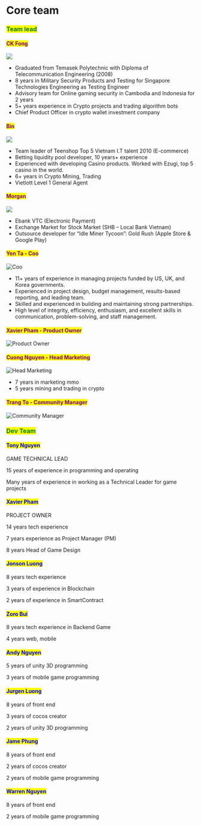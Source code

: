 # Core team

### <mark style="color:green;">Team lead</mark>

#### <mark style="color:purple;">CK Fong</mark>

![](../.gitbook/assets/Picture5.png)

* Graduated from Temasek Polytechnic with Diploma of Telecommunication Engineering (2008)
* 8 years in Military Security Products and Testing for Singapore Technologies Engineering as Testing Engineer
* Advisory team for Online gaming security in Cambodia and Indonesia for 2 years
* 5+ years experience in Crypto projects and trading algorithm bots
* Chief Product Officer in crypto wallet investment company

#### <mark style="color:purple;">Bin</mark>

![](../.gitbook/assets/bin.png)



* Team leader of Teenshop Top 5 Vietnam I.T talent 2010 (E-commerce)
* Betting liquidity pool developer, 10 years+ experience
* Experienced with developing Casino products. Worked with Ezugi, top 5 casino in the world.
* 6+ years in Crypto Mining, Trading
* Vietlott Level 1 General Agent

#### <mark style="color:purple;">Morgan</mark>

![](../.gitbook/assets/morgan.png)



* Ebank VTC (Electronic Payment)
* Exchange Market for Stock Market (SHB – Local Bank Vietnam)
* Outsource developer for “Idle Miner Tycoon”: Gold Rush (Apple Store & Google Play)

#### <mark style="color:purple;">Yen Ta  - Coo</mark>

![Coo](../.gitbook/assets/yen2.png)



* 11+ years of experience in managing projects funded by US, UK, and Korea governments.
* Experienced in project design, budget management, results-based reporting, and leading team.
* &#x20;Skilled and experienced in building and maintaining strong partnerships.
* High level of integrity, efficiency, enthusiasm, and excellent skills in communication, problem-solving, and staff management.

#### <mark style="color:purple;">Xavier Pham - Product Owner</mark>

![Product Owner](../.gitbook/assets/avan1.png)



#### <mark style="color:purple;">Cuong Nguyen - Head Marketing</mark>

![Head Marketing](../.gitbook/assets/cuong1.png)



* &#x20;7 years in marketing mmo
* 5 years mining and trading in crypto

#### <mark style="color:purple;">Trang To - Community Manager</mark>

![Community Manager](../.gitbook/assets/trang.png)

### <mark style="color:green;">Dev Team</mark>

#### <mark style="color:blue;">Tony Nguyen</mark>

GAME TECHNICAL LEAD

15 years of experience in programming and operating

Many years of experience in working as a Technical Leader for game projects

#### <mark style="color:blue;">Xavier Pham</mark>

PROJECT OWNER

14 years tech experience

7 years experience as Project Manager (PM)

8 years Head of Game Design

#### <mark style="color:blue;">Jonson Luong</mark>

8 years tech experience

3 years of experience in Blockchain

2 years of experience in SmartContract

#### <mark style="color:blue;">Zoro Bui</mark>

8 years tech experience in Backend Game

4 years web, mobile

#### <mark style="color:blue;">Andy Nguyen</mark>

5 years of unity 3D programming

3 years of mobile game programming

#### <mark style="color:blue;">Jurgen Luong</mark>

8 years of front end

3 years of cocos creator

2 years of unity 3D programming

#### <mark style="color:blue;">Jame Phung</mark>

8 years of front end

2 years of cocos creator

2 years of mobile game programming

#### <mark style="color:blue;">Warren Nguyen</mark>

8 years of front end

2 years of mobile game programming
